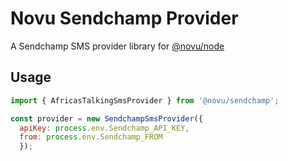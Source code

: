 # Novu Sendchamp Provider

A Sendchamp SMS provider library for [@novu/node](https://github.com/novuhq/novu)

## Usage

```javascript
import { AfricasTalkingSmsProvider } from '@novu/sendchamp';

const provider = new SendchampSmsProvider({
  apiKey: process.env.Sendchamp_API_KEY,
  from: process.env.Sendchamp_FROM
  });
```
